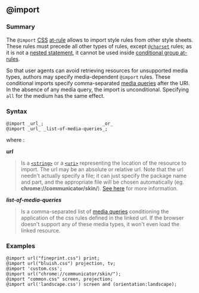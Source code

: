 ## @import

### Summary

The `@import` [CSS][0] [at-rule][1] allows to import style rules from other style sheets. These rules must precede all other types of rules, except [`@charset`][2] rules; as it is not a [nested statement][3], it cannot be used inside [conditional group at-rules][4].

So that user agents can avoid retrieving resources for unsupported media types, authors may specify media-dependent `@import` rules. These conditional imports specify comma-separated [media queries][5] after the URI. In the absence of any media query, the import is unconditional. Specifying `all` for the medium has the same effect.

### Syntax

    @import _url_;                      _or_
    @import _url_ _list-of-media-queries_;
    

where :

**_url_**

> Is a [`<string>`][6] or a [`<uri>`][7] representing the location of the resource to import. The url may be an absolute or relative url. Note that the url needn't actually specify a file; it can just specify the package name and part, and the appropriate file will be chosen automatically (eg. **chrome://communicator/skin/**). [See here][8] for more information.

**_list-of-media-queries_**

> Is a comma-separated list of [media queries][9] conditioning the application of the css rules defined in the linked url. If the browser doesn't support any of these media types, it won't even load the linked resource.

### Examples

    @import url("fineprint.css") print;
    @import url("bluish.css") projection, tv;
    @import 'custom.css';
    @import url("chrome://communicator/skin/");
    @import "common.css" screen, projection;
    @import url('landscape.css') screen and (orientation:landscape);
    



[0]: https://developer.mozilla.org/en/CSS "CSS"
[1]: https://developer.mozilla.org/en/CSS/At-rule "At-rule"
[2]: https://developer.mozilla.org/en/docs/Web/CSS/@charset
[3]: https://developer.mozilla.org/en/CSS/Syntax#nested_statements "en/CSS/Syntax#nested_statements"
[4]: https://developer.mozilla.org/en/CSS/At-rule#Conditional_Group_Rules "en/CSS/At-rule#Conditional_Group_Rules"
[5]: https://developer.mozilla.org/en/CSS/Media_queries "Using CSS media queries"
[6]: https://developer.mozilla.org/en/docs/Web/CSS/string
[7]: https://developer.mozilla.org/en/docs/Web/CSS/uri
[8]: https://developer.mozilla.org/en/docs/XUL/Tutorial/The_Chrome_URL "https://developer.mozilla.org/en/docs/XUL/Tutorial/The_Chrome_URL"
[9]: https://developer.mozilla.org/en/CSS/Using_CSS_media_queries "en/CSS/Using_CSS_media_queries"